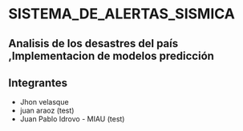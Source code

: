 # SISTEMA_DE_ALERTAS_SISMICA

Analisis de los desastres del país ,Implementacion de modelos predicción
--------------------------------------------------------------------------

## Integrantes

- Jhon velasque
- juan araoz (test)
- Juan Pablo Idrovo - MIAU (test)
